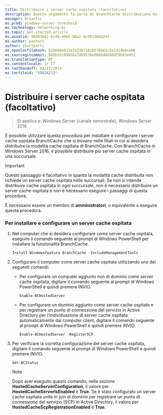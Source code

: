 ```yaml
---
title: Distribuire i server cache ospitata (facoltativo)
description: Questo argomento fa parte di BranchCache distribuzione Guide per Windows Server 2016, che illustra come distribuire BranchCache in modalità cache distribuita e ospitato per ottimizzare l'utilizzo della larghezza di banda WAN nelle succursali
manager: brianlic
ms.prod: windows-server-threshold
ms.technology: networking-bc
ms.topic: get-started-article
ms.assetid: 96d03b42-6cd9-4905-b6a2-dc36130dd24f
ms.author: pashort
author: shortpatti
ms.openlocfilehash: b19680e933e7a33871816578b63c5a141db0ce00
ms.sourcegitcommit: 0d0b32c8986ba7db9536e0b8648d4ddf9b03e452
ms.translationtype: MT
ms.contentlocale: it-IT
ms.lasthandoff: 04/17/2019
ms.locfileid: "59826212"
---
```

# <a name="deploy-hosted-cache-servers-optional"></a>Distribuire i server cache ospitata (facoltativo)

>Si applica a: Windows Server (canale semestrale), Windows Server 2016

È possibile utilizzare questa procedura per installare e configurare i server cache ospitata BranchCache che si trovano nelle filiali in cui si desidera distribuire la modalità cache ospitata di BranchCache. Con BranchCache in Windows Server 2016, è possibile distribuire più server cache ospitata in una succursale.  
  
> [!IMPORTANT]  
> Questo passaggio è facoltativo in quanto la modalità cache distribuita non richiede un server cache ospitata nelle succursali. Se non si intende distribuire cache ospitata in ogni succursale, non è necessario distribuire un server cache ospitata e non è necessario eseguire i passaggi di questa procedura.  
  
È necessario essere un membro di **amministratori**, o equivalente a eseguire questa procedura.  
  
### <a name="to-install-and-configure-a-hosted-cache-server"></a>Per installare e configurare un server cache ospitata  
  
1.  Nel computer che si desidera configurare come server cache ospitata, eseguire il comando seguente al prompt di Windows PowerShell per installare la funzionalità BranchCache.  
  
    `Install-WindowsFeature BranchCache -IncludeManagementTools`  
  
2.  Configurare il computer come server cache ospitata utilizzando uno dei seguenti comandi:  
  
    -   Per configurare un computer aggiunto non di dominio come server cache ospitata, digitare il comando seguente al prompt di Windows PowerShell e quindi premere INVIO.  
  
        `Enable-BCHostedServer`  
  
    -   Per configurare un dominio aggiunto come server cache ospitata e per registrare un punto di connessione del servizio in Active Directory per l'individuazione di server cache ospitata automaticamente dai computer client, digitare il comando seguente al prompt di Windows PowerShell e quindi premere INVIO.  
  
        `Enable-BCHostedServer -RegisterSCP`  
  
3.  Per verificare la corretta configurazione del server cache ospitata, digitare il comando seguente al prompt di Windows PowerShell e quindi premere INVIO.  
  
    `Get-BCStatus`  
  
    > [!NOTE]  
    > Dopo aver eseguito questo comando, nella sezione **HostedCacheServerConfiguration**, il valore per **HostedCacheServerIsEnabled** è **True**. Se è stato configurato un server cache ospitata unite in join di dominio per registrare un punto di connessione del servizio (SCP) in Active Directory, il valore per **HostedCacheScpRegistrationEnabled** è **True**.  
  

